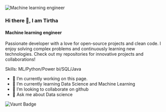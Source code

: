 ![ Machine learning engineer](https://scontent.fdac135-1.fna.fbcdn.net/v/t39.30808-6/277561543_947017232680761_987910934287493904_n.jpg?_nc_cat=111&ccb=1-7&_nc_sid=833d8c&_nc_eui2=AeHK1zIGc7M4YnuosIGtcUUN92K6UrkmMdb3YrpSuSYx1kw5yvqTI3yAjhab_xHSCHsaQlkhv2oPzKOGmTG_zl9D&_nc_ohc=IMqol2fhfZIQ7kNvgFefUQ2&_nc_ht=scontent.fdac135-1.fna&oh=00_AYAsXKGMnchR6RWD1yjFQAGEy846fOf_wtso243mIPJh9w&oe=66CD73E6)
### Hi there 👋, I am Tirtha
####  Machine learning engineer


Passionate developer with a love for open-source projects and clean code. I enjoy solving complex problems and continuously learning new technologies. Check out my repositories for innovative projects and collaborations!

Skills: ML/Python/Power bi/SQL/Java

- 🔭 I’m currently working on this page. 
- 🌱 I’m currently learning Data Science and Machine Learning 
- 👯 I’m looking to collaborate on github 
- 💬 Ask me about Data science 




![Vaunt Badge](https://api.vaunt.dev/v1/github/entities/https://github.com/tirtha4542/contributions?format=svg&private=false)  

